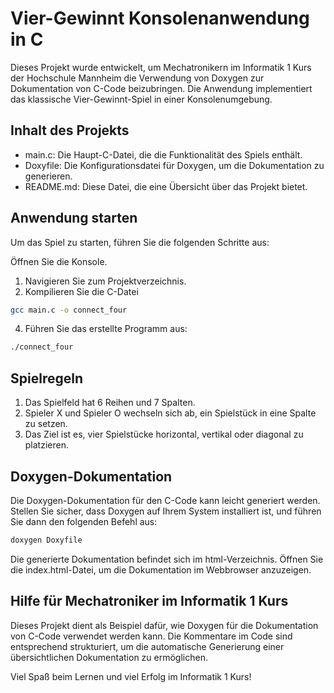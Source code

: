 # Vier-Gewinnt Konsolenanwendung in C
Dieses Projekt wurde entwickelt, um Mechatronikern im Informatik 1 Kurs der Hochschule Mannheim die Verwendung von Doxygen zur Dokumentation von C-Code beizubringen. Die Anwendung implementiert das klassische Vier-Gewinnt-Spiel in einer Konsolenumgebung.

## Inhalt des Projekts
- main.c: Die Haupt-C-Datei, die die Funktionalität des Spiels enthält.
- Doxyfile: Die Konfigurationsdatei für Doxygen, um die Dokumentation zu generieren.
- README.md: Diese Datei, die eine Übersicht über das Projekt bietet.

## Anwendung starten
Um das Spiel zu starten, führen Sie die folgenden Schritte aus:

Öffnen Sie die Konsole.
1. Navigieren Sie zum Projektverzeichnis.
2. Kompilieren Sie die C-Datei
```bash
gcc main.c -o connect_four
``` 
4. Führen Sie das erstellte Programm aus:
```bash
./connect_four
```

   
## Spielregeln
1. Das Spielfeld hat 6 Reihen und 7 Spalten.
2. Spieler X und Spieler O wechseln sich ab, ein Spielstück in eine Spalte zu setzen.
3. Das Ziel ist es, vier Spielstücke horizontal, vertikal oder diagonal zu platzieren.

## Doxygen-Dokumentation
Die Doxygen-Dokumentation für den C-Code kann leicht generiert werden. Stellen Sie sicher, dass Doxygen auf Ihrem System installiert ist, und führen Sie dann den folgenden Befehl aus:

```bash
doxygen Doxyfile
```

Die generierte Dokumentation befindet sich im html-Verzeichnis. Öffnen Sie die index.html-Datei, um die Dokumentation im Webbrowser anzuzeigen.

## Hilfe für Mechatroniker im Informatik 1 Kurs
Dieses Projekt dient als Beispiel dafür, wie Doxygen für die Dokumentation von C-Code verwendet werden kann. Die Kommentare im Code sind entsprechend strukturiert, um die automatische Generierung einer übersichtlichen Dokumentation zu ermöglichen.

Viel Spaß beim Lernen und viel Erfolg im Informatik 1 Kurs!
